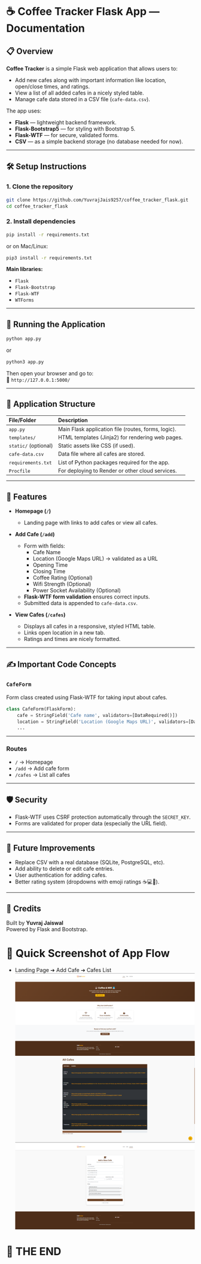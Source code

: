 # ☕ Coffee Tracker Flask App — Documentation

## 📋 Overview
**Coffee Tracker** is a simple Flask web application that allows users to:
- Add new cafes along with important information like location, open/close times, and ratings.
- View a list of all added cafes in a nicely styled table.
- Manage cafe data stored in a CSV file (`cafe-data.csv`).

The app uses:
- **Flask** — lightweight backend framework.
- **Flask-Bootstrap5** — for styling with Bootstrap 5.
- **Flask-WTF** — for secure, validated forms.
- **CSV** — as a simple backend storage (no database needed for now).

---

## 🛠 Setup Instructions

### 1. Clone the repository
```bash
git clone https://github.com/YuvrajJais9257/coffee_tracker_flask.git
cd coffee_tracker_flask
```

### 2. Install dependencies
```bash
pip install -r requirements.txt
```
or on Mac/Linux:
```bash
pip3 install -r requirements.txt
```

**Main libraries:**
- `Flask`
- `Flask-Bootstrap`
- `Flask-WTF`
- `WTForms`

---

## 🚀 Running the Application
```bash
python app.py
```
or
```bash
python3 app.py
```
Then open your browser and go to:  
📍 `http://127.0.0.1:5000/`

---

## 📄 Application Structure

| File/Folder       | Description |
|:------------------|:------------|
| `app.py`           | Main Flask application file (routes, forms, logic). |
| `templates/`       | HTML templates (Jinja2) for rendering web pages. |
| `static/` (optional) | Static assets like CSS (if used). |
| `cafe-data.csv`    | Data file where all cafes are stored. |
| `requirements.txt` | List of Python packages required for the app. |
| `Procfile`         | For deploying to Render or other cloud services. |

---

## 🌟 Features

- **Homepage (`/`)**
  - Landing page with links to add cafes or view all cafes.
  
- **Add Cafe (`/add`)**
  - Form with fields:
    - Cafe Name
    - Location (Google Maps URL) → validated as a URL
    - Opening Time
    - Closing Time
    - Coffee Rating (Optional)
    - Wifi Strength (Optional)
    - Power Socket Availability (Optional)
  - **Flask-WTF form validation** ensures correct inputs.
  - Submitted data is appended to `cafe-data.csv`.

- **View Cafes (`/cafes`)**
  - Displays all cafes in a responsive, styled HTML table.
  - Links open location in a new tab.
  - Ratings and times are nicely formatted.

---

## ✍️ Important Code Concepts

### `CafeForm`
Form class created using Flask-WTF for taking input about cafes.

```python
class CafeForm(FlaskForm):
    cafe = StringField('Cafe name', validators=[DataRequired()])
    location = StringField('Location (Google Maps URL)', validators=[DataRequired(), URL()])
    ...
```

---

### Routes
- `/` → Homepage
- `/add` → Add cafe form
- `/cafes` → List all cafes

---

## 🛡️ Security
- Flask-WTF uses CSRF protection automatically through the `SECRET_KEY`.
- Forms are validated for proper data (especially the URL field).

---

## 🧹 Future Improvements
- Replace CSV with a real database (SQLite, PostgreSQL, etc).
- Add ability to delete or edit cafe entries.
- User authentication for adding cafes.
- Better rating system (dropdowns with emoji ratings ☕💻🔌).

---

## 📢 Credits
Built by **Yuvraj Jaiswal**  
Powered by Flask and Bootstrap.

# 📌 Quick Screenshot of App Flow
- Landing Page ➔ Add Cafe ➔ Cafes List
![landing_page](./static/assets/screenshots/s1.png)
![all_cafe_page](./static/assets/screenshots/s2.png)
![add_cafe_form](./static/assets/screenshots/s3.png)
# 🚀 THE END

